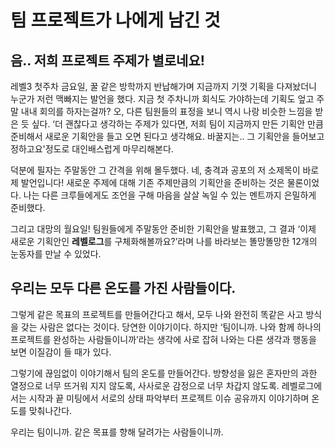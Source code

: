 # 팀 프로젝트가 나에게 남긴 것

## 음.. 저희 프로젝트 주제가 별로네요!

레벨3 첫주차 금요일, 꿀 같은 방학까지 반납해가며 지금까지 기껏 기획을 다져놨더니 누군가 저런 맥빠지는 발언을 했다. 
지금 첫 주차니까 회식도 가야하는데 기획도 엎고 주말 내내 회의를 하자는걸까? 오, 다른 팀원들의 표정을 보니 역시 나랑 비슷한 느낌을 받은 듯 싶다. 
‘더 괜찮다고 생각하는 주제가 있다면, 저희 팀이 지금까지 만든 기획안 만큼 준비해서 새로운 기획안을 들고 오면 된다고 생각해요. 바꿀지는.. 그 기획안을 들어보고 정하고요'정도로 대인배스럽게 마무리해본다.

덕분에 필자는 주말동안 그 간격을 위해 몰두했다. 네, 충격과 공포의 저 소제목이 바로 제 발언입니다! 
새로운 주제에 대해 기존 주제만큼의 기획안을 준비하는 것은 물론이었다. 나는 다른 크루들에게도 조언을 구해 마음을 살살 녹일 수 있는 멘트까지 은밀하게 준비했다. 

그리고 대망의 월요일! 
팀원들에게 주말동안 준비한 기획안을 발표했고, 그 결과 ‘이제 새로운 기획안인 **레벨로그**를 구체화해볼까요?’라며 나를 바라보는 똘망똘망한 12개의 눈동자를 만날 수 있었다.


## 우리는 모두 다른 온도를 가진 사람들이다.

그렇게 같은 목표의 프로젝트를 만들어간다고 해서, 모두 나와 완전히 똑같은 사고 방식을 갖는 사람은 없다는 것이다. 
당연한 이야기이다. 하지만 ‘팀이니까. 나와 함께 하나의 프로젝트를 완성하는 사람들이니까’라는 생각에 사로 잡혀 나와는 다른 생각과 행동을 보면 이질감이 들 때가 있다.

그렇기에 끊임없이 이야기해서 팀의 온도를 만들어간다. 방향성을 잃은 혼자만의 과한 열정으로 너무 뜨거워 지지 않도록, 사사로운 감정으로 너무 차갑지 않도록. 
레벨로그에서는 시작과 끝 미팅에서 서로의 상태 파악부터 프로젝트 이슈 공유까지 이야기하며 온도를 맞춰나간다. 

우리는 팀이니까. 같은 목표를 향해 달려가는 사람들이니까.
